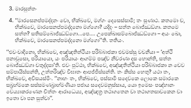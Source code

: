 3. මාරසුත්‌තං

224. ‘‘මාරසෙනප්‌පමද්‌දනං වො, භික්‌ඛවෙ, මග්‌ගං දෙසෙස්‌සාමි; තං සුණාථ. කතමො ච, භික්‌ඛවෙ, මාරසෙනප්‌පමද්‌දනො මග්‌ගො? යදිදං – සත්‌ත බොජ්‌ඣඞ්‌ගා. කතමෙ සත්‌ත? සතිසම්‌බොජ්‌ඣඞ්‌ගො…පෙ.… උපෙක්‌ඛාසම්‌බොජ්‌ඣඞ්‌ගො – අයං ඛො, භික්‌ඛවෙ, මාරසෙනප්‌පමද්‌දනො මග්‌ගො’’ති. තතියං.

‘‘එවංවාදිනො, භික්‌ඛවෙ, අඤ්‌ඤතිත්‌ථියා පරිබ්‌බාජකා එවමස්‌සු වචනීයා – ‘අත්‌ථි පනාවුසො, පරියායො, යං පරියායං ආගම්‌ම පඤ්‌ච නීවරණා දස හොන්‌ති, සත්‌ත බොජ්‌ඣඞ්‌ගා චතුද්‌දසා’ති. එවං පුට්‌ඨා, භික්‌ඛවෙ, අඤ්‌ඤතිත්‌ථියා පරිබ්‌බාජකා න චෙව සම්‌පායිස්‌සන්‌ති, උත්‌තරිඤ්‌ච විඝාතං ආපජ්‌ජිස්‌සන්‌ති. තං කිස්‌ස හෙතු? යථා තං, භික්‌ඛවෙ, අවිසයස්‌මිං. ‘‘නාහං තං, භික්‌ඛවෙ, පස්‌සාමි සදෙවකෙ ලොකෙ සමාරකෙ සබ්‍රහ්‌මකෙ සස්‌සමණබ්‍රාහ්‌මණියා පජාය සදෙවමනුස්‌සාය, යො ඉමෙසං පඤ්‌හානං වෙය්‍යාකරණෙන චිත්‌තං ආරාධෙය්‍ය, අඤ්‌ඤත්‍ර තථාගතෙන වා තථාගතසාවකෙන වා ඉතො වා පන සුත්‌වා’’.
